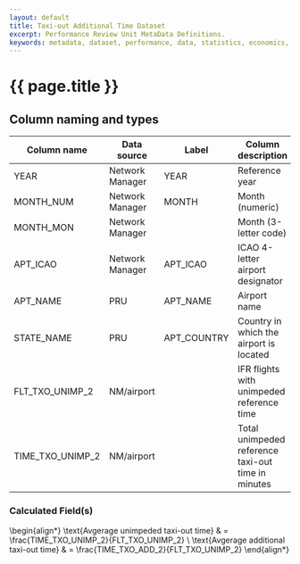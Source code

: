 ```yaml
---
layout: default
title: Taxi-out Additional Time Dataset
excerpt: Performance Review Unit MetaData Definitions.
keywords: metadata, dataset, performance, data, statistics, economics, air transport, flights, europe, cost efficiency
---
```

# {{ page.title }}

## Column naming and types

| Column name      | Data source     | Label       | Column description                                 | Example  |
|------------------|-----------------|-------------|----------------------------------------------------|----------|
| YEAR             | Network Manager | YEAR        | Reference year                                     | 2014     |
| MONTH_NUM        | Network Manager | MONTH       | Month (numeric)                                    | 1        |
| MONTH_MON        | Network Manager |             | Month (3-letter code)                              | JAN      |
| APT_ICAO         | Network Manager | APT_ICAO    | ICAO 4-letter airport designator                   | EBBR     |
| APT_NAME         | PRU             | APT_NAME    | Airport name                                       | Brussels |
| STATE_NAME       | PRU             | APT_COUNTRY | Country in which the airport is located            | Belgium  |
| FLT_TXO_UNIMP_2  | NM/airport      |             | IFR flights with unimpeded reference time          | 7290     |
| TIME_TXO_UNIMP_2 | NM/airport      |             | Total unimpeded reference taxi-out time in minutes | 60081    |


### Calculated Field(s)

\begin{align*}
\text{Avgerage unimpeded taxi-out time} & = \frac{TIME\_TXO\_UNIMP\_2}{FLT\_TXO\_UNIMP\_2} \\
\text{Avgerage additional taxi-out time} & = \frac{TIME\_TXO\_ADD\_2}{FLT\_TXO\_UNIMP\_2}
\end{align*}
